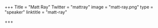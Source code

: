+++
Title = "Matt Ray"
Twitter = "mattray"
image = "matt-ray.png"
type = "speaker"
linktitle = "matt-ray"

+++


